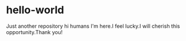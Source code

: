 # hello-world
Just another repository
hi humans
I'm here.I feel lucky.I will cherish this opportunity.Thank you!
